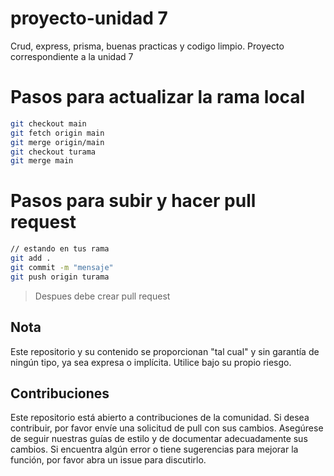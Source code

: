 # proyecto-unidad 7

Crud, express, prisma, buenas practicas y codigo limpio. Proyecto correspondiente a la unidad 7

# Pasos para actualizar la rama local


```sh
git checkout main
git fetch origin main
git merge origin/main
git checkout turama
git merge main
```

# Pasos para subir y hacer pull request


```sh
// estando en tus rama
git add .
git commit -m "mensaje"
git push origin turama
```

> Despues debe crear pull request


## Nota

Este repositorio y su contenido se proporcionan "tal cual" y sin garantía de ningún tipo, ya sea expresa o implícita. Utilice bajo su propio riesgo.

## Contribuciones
Este repositorio está abierto a contribuciones de la comunidad. Si desea contribuir, por favor envíe una solicitud de pull con sus cambios. Asegúrese
de seguir nuestras guías de estilo y de documentar adecuadamente sus cambios. Si encuentra algún error o tiene sugerencias para mejorar la función, por favor abra un issue para discutirlo.
